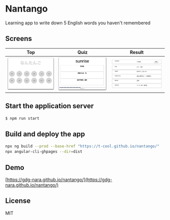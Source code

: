 # Nantango

Learning app to write down 5 English words you haven't remembered

## Screens

| Top | Quiz | Result |
|:---:|:---:|:---:|
|![](screenshots/top.png)|![](screenshots/quiz.png)|![](screenshots/result.png)|


## Start the application server

```bash
$ npm run start
```

## Build and deploy the app

```bash
npx ng build --prod --base-href "https://t-cool.github.io/nantango/"
npx angular-cli-ghpages --dir=dist
```

## Demo

[https://gdg-nara.github.io/nantango/](https://gdg-nara.github.io/nantango/)


## License

MIT
